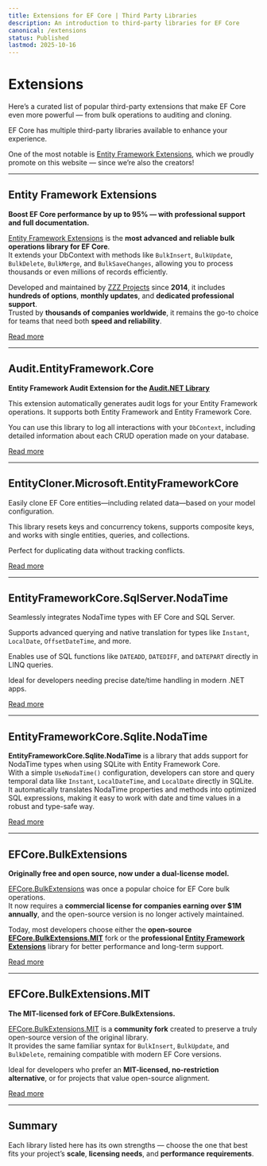 ```yaml
---
title: Extensions for EF Core | Third Party Libraries
description: An introduction to third-party libraries for EF Core
canonical: /extensions
status: Published
lastmod: 2025-10-16
---
```


# Extensions

Here’s a curated list of popular third-party extensions that make EF Core even more powerful — from bulk operations to auditing and cloning.

EF Core has multiple third-party libraries available to enhance your experience.

One of the most notable is [Entity Framework Extensions](https://entityframework-extensions.net/), which we proudly promote on this website — since we’re also the creators!

---

## Entity Framework Extensions

**Boost EF Core performance by up to 95% — with professional support and full documentation.**

[Entity Framework Extensions](https://entityframework-extensions.net/) is the **most advanced and reliable bulk operations library for EF Core**.  
It extends your DbContext with methods like `BulkInsert`, `BulkUpdate`, `BulkDelete`, `BulkMerge`, and `BulkSaveChanges`, allowing you to process thousands or even millions of records efficiently.

Developed and maintained by [ZZZ Projects](https://zzzprojects.com/) since **2014**, it includes **hundreds of options**, **monthly updates**, and **dedicated professional support**.  
Trusted by **thousands of companies worldwide**, it remains the go-to choice for teams that need both **speed and reliability**.

[Read more](/extensions/entity-framework-extensions)

---

## Audit.EntityFramework.Core

**Entity Framework Audit Extension for the [Audit.NET Library](https://github.com/thepirat000/Audit.NET)**

This extension automatically generates audit logs for your Entity Framework operations. It supports both Entity Framework and Entity Framework Core.

You can use this library to log all interactions with your `DbContext`, including detailed information about each CRUD operation made on your database.

[Read more](/extensions/audit-entityframework-core)

---

## EntityCloner.Microsoft.EntityFrameworkCore

Easily clone EF Core entities—including related data—based on your model configuration.  

This library resets keys and concurrency tokens, supports composite keys, and works with single entities, queries, and collections.  

Perfect for duplicating data without tracking conflicts.

[Read more](/extensions/entitycloner-microsoft-entityframeworkcore)

---

## EntityFrameworkCore.SqlServer.NodaTime

Seamlessly integrates NodaTime types with EF Core and SQL Server.

Supports advanced querying and native translation for types like `Instant`, `LocalDate`, `OffsetDateTime`, and more.

Enables use of SQL functions like `DATEADD`, `DATEDIFF`, and `DATEPART` directly in LINQ queries.

Ideal for developers needing precise date/time handling in modern .NET apps.

[Read more](/extensions/entityframeworkcore-sqlserver-nodatime)

---

## EntityFrameworkCore.Sqlite.NodaTime

**EntityFrameworkCore.Sqlite.NodaTime** is a library that adds support for NodaTime types when using SQLite with Entity Framework Core.  
With a simple `UseNodaTime()` configuration, developers can store and query temporal data like `Instant`, `LocalDateTime`, and `LocalDate` directly in SQLite.  
It automatically translates NodaTime properties and methods into optimized SQL expressions, making it easy to work with date and time values in a robust and type-safe way.

[Read more](/extensions/entityframeworkcore-sqlite-nodatime)

---

## EFCore.BulkExtensions

**Originally free and open source, now under a dual-license model.**

[EFCore.BulkExtensions](https://github.com/borisdj/EFCore.BulkExtensions) was once a popular choice for EF Core bulk operations.  
It now requires a **commercial license for companies earning over $1M annually**, and the open-source version is no longer actively maintained.

Today, most developers choose either the **open-source [EFCore.BulkExtensions.MIT](https://github.com/videokojot/EFCore.BulkExtensions.MIT)** fork or the **professional [Entity Framework Extensions](https://entityframework-extensions.net/)** library for better performance and long-term support.

[Read more](/extensions/efcore-bulkextensions)

---

## EFCore.BulkExtensions.MIT

**The MIT-licensed fork of EFCore.BulkExtensions.**

[EFCore.BulkExtensions.MIT](https://github.com/videokojot/EFCore.BulkExtensions.MIT) is a **community fork** created to preserve a truly open-source version of the original library.  
It provides the same familiar syntax for `BulkInsert`, `BulkUpdate`, and `BulkDelete`, remaining compatible with modern EF Core versions.  

Ideal for developers who prefer an **MIT-licensed, no-restriction alternative**, or for projects that value open-source alignment.

[Read more](/extensions/efcore-bulkextensions-mit)

---

## Summary

Each library listed here has its own strengths — choose the one that best fits your project’s **scale**, **licensing needs**, and **performance requirements**.